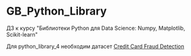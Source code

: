 # GB_Python_Library
ДЗ к курсу "Библиотеки Python для Data Science: Numpy, Matplotlib, Scikit-learn"

Для python_library_4 необходим датасет [Credit Card Fraud Detection](https://www.kaggle.com/mlg-ulb/creditcardfraud)
